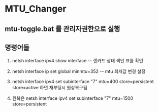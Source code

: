 # MTU_Changer

## mtu-toggle.bat 를 관리자권한으로 실행

## 명령어들
1. netsh interface ipv4 show interface   -- 랜카드 상태 색인 표를 확인

2. netsh interface ip set global minmtu=352   -- mtu 최저값 변경 설정

3. netsh interface ipv4 set subinterface "7" mtu=400 store=persistent
store=active 하면 재부팅시 원상복구됨

4. 원복은 netsh interface ipv4 set subinterface "7" mtu=1500 store=persistent

